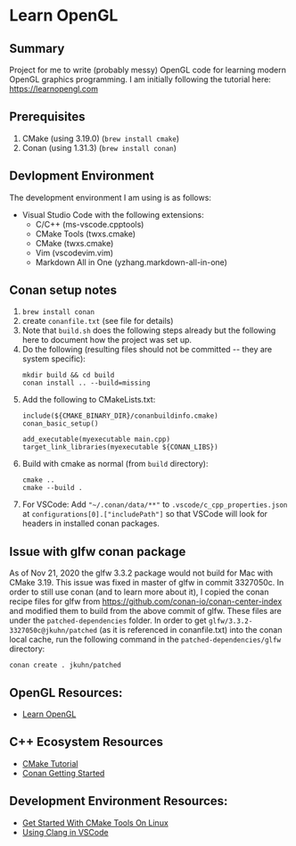 # Learn OpenGL

## Summary
Project for me to write (probably messy) OpenGL code for learning modern OpenGL graphics programming.  I am initially following the tutorial here: https://learnopengl.com

## Prerequisites
1. CMake (using 3.19.0) (`brew install cmake`)
2. Conan (using 1.31.3) (`brew install conan`)

## Devlopment Environment
The development environment I am using is as follows:
- Visual Studio Code with the following extensions:
  - C/C++ (ms-vscode.cpptools)
  - CMake Tools (twxs.cmake)
  - CMake (twxs.cmake)
  - Vim (vscodevim.vim)
  - Markdown All in One (yzhang.markdown-all-in-one)

## Conan setup notes
1. `brew install conan`
2. create `conanfile.txt` (see file for details)
3. Note that `build.sh` does the following steps already but the following
   here to document how the project was set up.
4. Do the following (resulting files should not be committed -- they are system specific):
   ```
   mkdir build && cd build
   conan install .. --build=missing
   ```
5. Add the following to CMakeLists.txt:
   ```
   include(${CMAKE_BINARY_DIR}/conanbuildinfo.cmake)
   conan_basic_setup()

   add_executable(myexecutable main.cpp)
   target_link_libraries(myexecutable ${CONAN_LIBS})
   ```
6. Build with cmake as normal (from `build` directory):
   ```
   cmake ..
   cmake --build .
   ```
7. For VSCode: Add `"~/.conan/data/**"` to `.vscode/c_cpp_properties.json` at `configurations[0].["includePath"]` so that VSCode will look for headers in installed conan packages.

## Issue with glfw conan package
As of Nov 21, 2020 the glfw 3.3.2 package would not build for Mac with CMake 3.19.  This issue was fixed in master of glfw in commit 3327050c.  In order to still use conan (and to learn more about it), I copied the conan recipe files for glfw from https://github.com/conan-io/conan-center-index and modified them to build from the above commit of glfw.  These files are under the `patched-dependencies` folder.  In order to get `glfw/3.3.2-3327050c@jkuhn/patched` (as it is referenced in conanfile.txt) into the conan local cache, run the following command in the `patched-dependencies/glfw` directory:
```
conan create . jkuhn/patched
```

## OpenGL Resources:
- [Learn OpenGL](https://learnopengl.com)

## C++ Ecosystem Resources
- [CMake Tutorial](https://cmake.org/cmake/help/latest/guide/tutorial/index.html)
- [Conan Getting Started](https://docs.conan.io/en/latest/getting_started.html)

## Development Environment Resources:
- [Get Started With CMake Tools On Linux](https://code.visualstudio.com/docs/cpp/cmake-linux)
- [Using Clang in VSCode](https://code.visualstudio.com/docs/cpp/config-clang-mac)